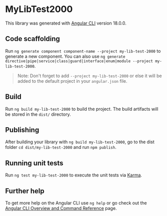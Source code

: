 # MyLibTest2000

This library was generated with [Angular CLI](https://github.com/angular/angular-cli) version 18.0.0.

## Code scaffolding

Run `ng generate component component-name --project my-lib-test-2000` to generate a new component. You can also use `ng generate directive|pipe|service|class|guard|interface|enum|module --project my-lib-test-2000`.
> Note: Don't forget to add `--project my-lib-test-2000` or else it will be added to the default project in your `angular.json` file. 

## Build

Run `ng build my-lib-test-2000` to build the project. The build artifacts will be stored in the `dist/` directory.

## Publishing

After building your library with `ng build my-lib-test-2000`, go to the dist folder `cd dist/my-lib-test-2000` and run `npm publish`.

## Running unit tests

Run `ng test my-lib-test-2000` to execute the unit tests via [Karma](https://karma-runner.github.io).

## Further help

To get more help on the Angular CLI use `ng help` or go check out the [Angular CLI Overview and Command Reference](https://angular.dev/tools/cli) page.
